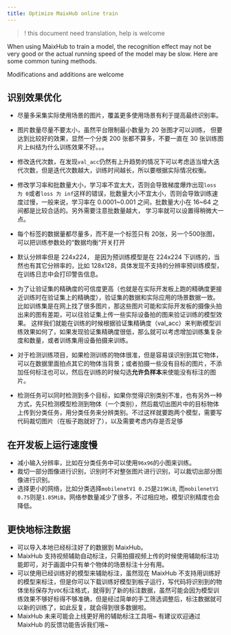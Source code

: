 ```yaml
---
title: Optimize MaixHub online train
---
```


>! this document need translation, help is welcome

When using MaixHub to train a model, the recognition effect may not be very good or the actual running speed of the model may be slow. Here are some common tuning methods.

Modifications and additions are welcome


## 识别效果优化

* 尽量多采集实际使用场景的图片，覆盖更多使用场景有利于提高最终识别率。

* 图片数量尽量不要太小，虽然平台限制最小数量为 20 张图才可以训练， 但要达到比较好的效果，显然一个分类 200 张都不算多，不要一直在 30 张训练图片上纠结为什么训练效果不好。。。

* 修改迭代次数，在发现`val_acc`仍然有上升趋势的情况下可以考虑适当增大迭代次数，但是迭代次数越大，训练时间越长，所以要根据实际情况权衡。

* 修改学习率和批数量大小，学习率不宜太大，否则会导致梯度爆炸出现`loss 为 0`或者`loss 为 inf`这样的错误，批数量大小不宜太小，否则会导致训练速度过慢，一般来说，学习率在 0.0001~0.001 之间，批数量大小在 16~64 之间都是比较合适的。另外需要注意批数量越大， 学习率就可以设置得稍微大一点。

* 每个标签的数据量都尽量多，而不是一个标签只有 20张，另一个500张图， 可以把训练参数处的“数据均衡“开关打开

* 默认分辨率但是 224x224， 是因为预训练模型是在 224x224 下训练的，当然也有其它分辨率的，比如 128x128，具体发现不支持的分辨率预训练模型，在训练日志中会打印警告信息。

* 为了让验证集的精确度的可信度更高（也就是在实际开发板上跑的精确度更接近训练时在验证集上的精确度），验证集的数据和实际应用的场景数据一致。比如训练集是在网上找了很多图片，那这些图片可能和实际开发板的摄像头拍出来的图有差距，可以往验证集上传一些实际设备拍的图来验证训练的模型效果。
  这样我们就能在训练的时候根据验证集精确度（val_acc）来判断模型训练效果如何了，如果发现验证集精确度很低，那么就可以考虑增加训练集复杂度和数量，或者训练集用设备拍摄来训练。

* 对于检测训练项目，如果检测训练的物体很准，但是容易误识别到其它物体，可以在数据里面拍点其它的物体当背景；或者拍摄一些没有目标的图片，不添加任何标注也可以，然后在训练的时候勾选**允许负样本**来使能没有标注的图片。

* 检测任务可以同时检测到多个目标，如果你觉得识别类别不准，也有另外一种方式，先只检测模型检测到物体（一个类别），然后裁切出图片中的目标物体上传到分类任务，用分类任务来分辨类别。不过这样就要跑两个模型，需要写代码裁切图片（在板子跑就好了），以及需要考虑内存是否足够


## 在开发板上运行速度慢

* 减小输入分辨率，比如在分类任务中可以使用`96x96`的小图来训练。
* 裁切一部分图像进行识别，识别时不对整张图片进行识别，可以裁切出部分图像进行识别。
* 选择更小的网络，比如分类选择`mobilenetV1 0.25`是`219KiB`, 而`mobilenetV1 0.75`则是`1.85MiB`，网络参数量减少了很多，不过相应地，模型识别精度也会降低。


## 更快地标注数据

* 可以导入本地已经标注好了的数据到 MaixHub。
* MaixHub 支持视频辅助自动标注，只需拍摄视频上传的时候使用辅助标注功能即可，对于画面中只有单个物体的场景标注十分有用。
* 可以使用已经训练好的模型来辅助标注，虽然现在 MaixHub 不支持用训练好的模型来标注，但是你可以下载训练好模型到板子运行，写代码将识别到的物体坐标保存为`VOC`标注格式，就得到了新的标注数据，虽然可能会因为模型训练效果不够好标得不够准确，但是经过简单的手工筛选调整后，标注数据就可以新的训练了，如此反复，就会得到很多数据啦。
* MaixHub 未来可能会上线更好用的辅助标注工具哦~ 有建议欢迎通过 MaixHub 的反馈功能告诉我们哦~



